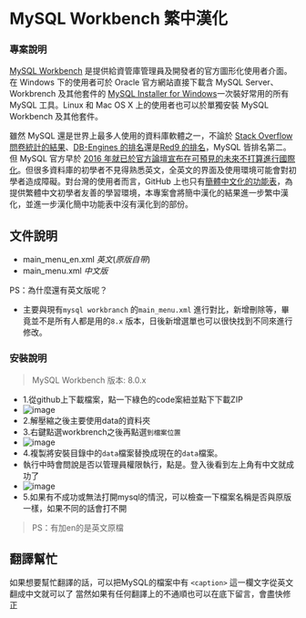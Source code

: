 # MySQL Workbench 繁中漢化

### 專案說明

[MySQL Workbench](https://dev.mysql.com/downloads/workbench/) 是提供給資管庫管理員及開發者的官方圖形化使用者介面。在 Windows 下的使用者可於 Oracle 官方網站直接下載含 MySQL Server、Workbrench 及其他套件的 [MySQL Installer for Windows](https://dev.mysql.com/downloads/installer/)一次裝好常用的所有 MySQL 工具。Linux 和 Mac OS X 上的使用者也可以於單獨安裝 MySQL Workbench 及其他套件。

雖然 MySQL 還是世界上最多人使用的資料庫軟體之一，不論於 [Stack Overflow 問卷統計的結果](https://survey.stackoverflow.co/2023/)、[DB-Engines 的排名](https://db-engines.com/en/ranking)還是[Red9 的排名](https://red9.com/database-popularity-ranking/)，MySQL 皆排名第二。但 MySQL 官方早於 [2016 年就已於官方論壇宣布在可預見的未來不打算進行國際化](https://forums.mysql.com/read.php?152,652539,652543)。但很多資料庫的初學者不見得熟悉英文，全英文的界面及使用環境可能會對初學者造成障礙。對台灣的使用者而言，GitHub 上也只有[簡體中文化的功能表](https://github.com/web-zyh/mysql-workbench-zh-cn)，為提供繁體中文初學者友善的學習環境，本專案會將簡中漢化的結果進一步繁中漢化，並進一步漢化簡中功能表中沒有漢化到的部份。

## 文件說明

* main_menu_en.xml *英文*(*原版自带*)
* main_menu.xml *中文版*

PS：為什麼還有英文版呢？
* 主要與現有`mysql workbranch` 的`main_menu.xml` 進行對比，新增刪除等，畢竟並不是所有人都是用的`8.x` 版本，日後新增選單也可以很快找到不同來進行修改。

### 安裝說明
> MySQL Workbench 版本: 8.0.x
* 1.從github上下載檔案，點一下綠色的code案紐並點下下載ZIP
* ![image](https://github.com/user-attachments/assets/19be5265-1ad1-4355-80b2-8b6729335924)
* 2.解壓縮之後主要使用data的資料夾
* 3.右鍵點選workbrench之後再點選`到檔案位置`
* ![image](https://github.com/user-attachments/assets/efecd84d-9d8f-44c6-808f-fbef57f6a6da)
* 4.複製將安裝目錄中的`data`檔案替換成現在的`data`檔案。
* 執行中時會問說是否以管理員權限執行，點是。登入後看到左上角有中文就成功了
* ![image](https://github.com/user-attachments/assets/774c8c6f-3d85-43b8-acaa-c0524060b3f4)
* 5.如果有不成功或無法打開mysql的情況，可以檢查一下檔案名稱是否與原版一樣，如果不同的話會打不開
>PS：有加en的是英文原檔

## 翻譯幫忙

如果想要幫忙翻譯的話，可以把MySQL的檔案中有 `<caption>` 這一欄文字從英文翻成中文就可以了
當然如果有任何翻譯上的不通順也可以在底下留言，會盡快修正
